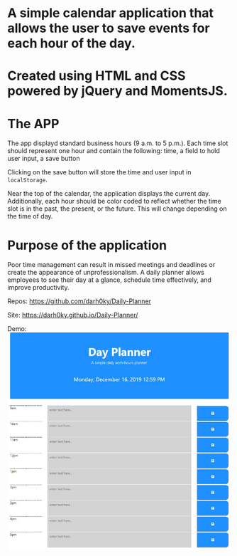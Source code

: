 # A simple calendar application that allows the user to save events for each hour of the day. 

# Created using HTML and CSS powered by jQuery and MomentsJS.

# The APP
The app displayd standard business hours (9 a.m. to 5 p.m.). Each time slot should represent one hour and contain the following: time, a field to hold user input, a save button

Clicking on the save button will store the time and user input in `localStorage`.

Near the top of the calendar, the application displays the current day. Additionally, each hour should be color coded to reflect whether the time slot is in the past, the present, or the future. This will change depending on the time of day.

# Purpose of the application

Poor time management can result in missed meetings and deadlines or create the appearance of unprofessionalism. A daily planner allows employees to see their day at a glance, schedule time effectively, and improve productivity. 

Repos: 
https://github.com/darh0ky/Daily-Planner

Site:
https://darh0ky.github.io/Daily-Planner/


Demo: 
![Day Planner ](DayPlanner.JPG)

